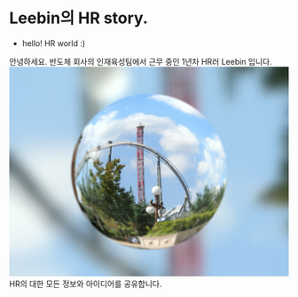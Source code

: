 # Leebin의 HR story.

* hello! HR world :)

안녕하세요. 반도체 회사의 인재육성팀에서 근무 중인 1년차 HR러 Leebin 입니다.
![경주 이미지](img/CIMG8466.JPG)
HR의 대한 모든 정보와 아이디어를 공유합니다.